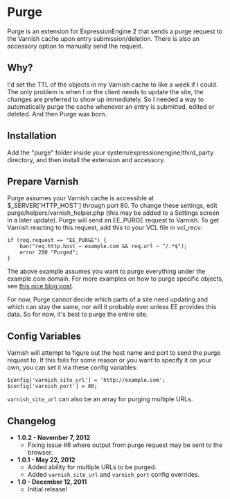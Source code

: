# Purge

Purge is an extension for ExpressionEngine 2 that sends a purge request to the Varnish cache upon entry submission/deletion. There is also an accessory option to manually send the request.

## Why?

I'd set the TTL of the objects in my Varnish cache to like a week if I could. The only problem is when I or the client needs to update the site, the changes are preferred to show up immediately. So I needed a way to automatically purge the cache whenever an entry is submitted, edited or deleted. And then Purge was born.

## Installation

Add the "purge" folder inside your system/expressionengine/third_party directory, and then install the extension and accessory.

## Prepare Varnish

Purge assumes your Varnish cache is accessible at $\_SERVER['HTTP\_HOST'] through port 80. To change these settings, edit purge/helpers/varnish\_helper.php (this may be added to a Settings screen in a later update). Purge will send an EE\_PURGE request to Varnish. To get Varnish reacting to this request, add this to your VCL file in vcl_recv:

	if (req.request == "EE_PURGE") {
		ban("req.http.host ~ example.com && req.url ~ ^/.*$");
		error 200 "Purged";
	}

The above example assumes you want to purge everything under the example.com domain. For more examples on how to purge specific objects, see [this nice blog post](http://kristianlyng.wordpress.com/2010/02/02/varnish-purges/).

For now, Purge cannot decide which parts of a site need updating and which can stay the same, nor will it probably ever unless EE provides this data. So for now, it's best to purge the entire site.

## Config Variables

Varnish will attempt to figure out the host name and port to send the purge request to. If this fails for some reason or you want to specify it on your own, you can set it via these config variables:

	$config['varnish_site_url'] = 'http://example.com';
	$config['varnish_port'] = 80;

``varnish_site_url`` can also be an array for purging multiple URLs.

## Changelog

* **1.0.2 - November 7, 2012**
	* Fixing issue #6 where output from purge request may be sent to the browser.
* **1.0.1 - May 22, 2012**
	* Added ability for multiple URLs to be purged.
	* Added ``varnish_site_url`` and ``varnish_port`` config overrides.
* **1.0 - December 12, 2011**
	* Initial release!